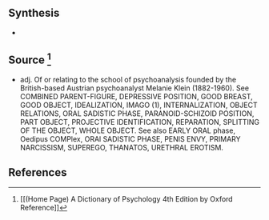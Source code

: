 ## Synthesis
- 
## Source [^1]
- adj. Of or relating to the school of psychoanalysis founded by the British-based Austrian psychoanalyst Melanie Klein (1882-1960). See COMBINED PARENT-FIGURE, DEPRESSIVE POSITION, GOOD BREAST, GOOD OBJECT, IDEALIZATION, IMAGO (1), INTERNALIZATION, OBJECT RELATIONS, ORAL SADISTIC PHASE, PARANOID-SCHIZOID POSITION, PART OBJECT, PROJECTIVE IDENTIFICATION, REPARATION, SPLITTING OF THE OBJECT, WHOLE OBJECT. See also EARLY ORAL phase, Oedipus COMPlex, ORAl SADISTIC PHASE, PENIS ENVY, PRIMARY NARCISSISM, SUPEREGO, THANATOS, URETHRAL EROTISM.
## References

[^1]: [[(Home Page) A Dictionary of Psychology 4th Edition by Oxford Reference]]